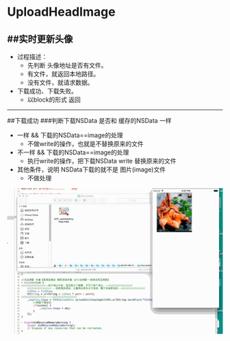 # UploadHeadImage
##实时更新头像
--------
* 过程描述：   
  * 先判断 头像地址是否有文件。      
  * 有文件，就返回本地路径。      
  * 没有文件，就请求数据。      
* 下载成功、下载失败。       
  * 以block的形式 返回 
  
------
##下载成功
###判断下载NSData 是否和 缓存的NSData 一样
   *  一样 && 下载的NSData==image的处理
      * 不做write的操作，也就是不替换原来的文件
   * 不一样 && 下载的NSData==image的处理
      * 执行write的操作，把下载NSData  write 替换原来的文件
   * 其他条件，说明 NSData下载的就不是 图片(image)文件
      * 不做处理    
        
![image](https://raw.githubusercontent.com/srxboys/UploadHeadImage/master/updateLoadHeadImg.gif)
